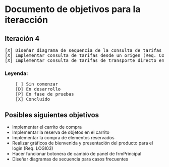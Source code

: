 # Documento de objetivos para la iteracción
## Iteración 4
<pre>
[X] Diseñar diagrama de sequencia de la consulta de tarifas desde un origen
[X] Implementar consulta de tarifas desde un origen (Req. CONS01)
[X] Implementar consulta de tarifas de transporte directo entre dos ciudades (Req. CONS03)
</pre>

### Leyenda:
<pre>
    [ ] Sin comenzar
    [D] En desarrollo
    [P] En fase de pruebas
    [X] Concluido
</pre>


## Posibles siguientes objetivos
<ul>
    <li>Implementar el carrito de compra</li>
    <li>Implementar la reserva de objetos en el carrito</li>
    <li>Implementar la compra de elementos reservados</li>
    <li>Realizar gráficos de bienvenida y presentación del producto para el login (Req. LOGI03)</li>
    <li>Hacer funcionar botonera de cambio de panel de frmPrincipal</li>
    <li>Diseñar diagramas de secuencia para casos frecuentes</li>
</ul>
